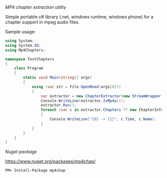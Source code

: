 *MP4 chapter extraction utility*

Simple portable c# library (.net, windows runtime, windows phone) for a chapter support in mpeg audio files.

Sample usage:

```c#
using System;
using System.IO;
using Mp4Chapters;

namespace TestChapters
{
    class Program
    {
        static void Main(string[] args)
        {
            using (var str = File.OpenRead(args[0]))
            {
                var extractor = new ChapterExtractor(new StreamWrapper(str));
                Console.WriteLine(extractor.IsMp4a());
                extractor.Run();
                foreach (var c in extractor.Chapters ?? new ChapterInfo[0])
                {
                    Console.WriteLine("{0} -> {1}", c.Time, c.Name);
                }
            }
        }
    }
}
```

*Nuget package*

https://www.nuget.org/packages/mp4chap/
```
PM> Install-Package mp4chap 
```
